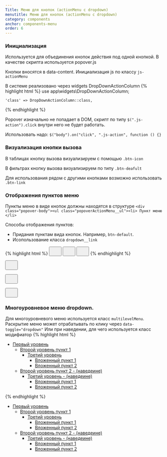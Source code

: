 ```yaml
---
Title: Меню для кнопок (actionMenu с dropdown)
menutitle: Меню для кнопок (actionMenu с dropdown)
category: components
anchor: components-menu
order: 6
---
```


### Инициализация

Используется для объединения кнопок действия под одной кнопкой. В качестве скрипта используется popover.js

Кнопки вносятся в data-content. Инициализация js по классу `js-actionMenu`

В системе реализовано через widgets DropDownActionColumn
{% highlight html %}
  use app\widgets\DropDownActionColumn;
 
    'class' => DropDownActionColumn::class,
{% endhighlight %}


Popover изначально не попадает в DOM, скрипт по типу `$(".js-action").click` внутри него не будет работать.

Использовать надо:
`$("body").on("click", ".js-action", function () {}`

### Визуализация кнопки вызова

В таблицах кнопку вызова визуализируем с помощью `.btn-icon`

В фильтрах кнопку вызова визуализируем по типу `.btn-deafult`

Для использования рядом с другими кнопками возможно использовать `.btn-link`

### Отображения пунктов меню
Пункты меню в виде кнопок должны находятся в структуре
`<div class="popover-body"><ul class="popoverActionMenu__ul"><li> Пункт меню </li>`

Способы отображения пунктов:
- Придания пунктам вида кнопок. Например, `btn-default`.
- Исопользование класса `dropdown__link`

{% highlight html %}
  <button class="btn-icon js-actionMenu"
          type="button"
          data-content="
            <button class='dropdown__link'>
              <span class='svg--icon'>
                <svg class='bicolors-edit' width='24' height='24'>
                  <use xlink:href='dist/sprite.symbol.svg#bicolors-edit__vb24'></use>
                </svg>
              </span>
              <span class='btn-text'>Редактировать</span>
            </button>
            <button class='dropdown__link'>
              <span class='svg--icon'>
                <svg class='bicolors-edit' width='24' height='24'>
                  <use xlink:href='dist/sprite.symbol.svg#bicolors-delete__vb24'></use>
                </svg>
              </span>
              <span class='btn-text'>Удалить</span>
            </button>
          ">
          <span class="svg--icon">
            <svg class="bicolors-menu" width="24" height="24"><use xlink:href="dist/sprite.symbol.svg#bicolors-menu"></use></svg>
          </span>
  </button>
  <button class="btn-default js-actionMenu"
          type="button"
          data-content="
            <button class='btn-default btn-block'>
              <span class='svg--icon'>
                <svg class='bicolors-doc_add' width='24' height='24'>
                  <use xlink:href='dist/sprite.symbol.svg#bicolors-doc_add'></use>
                </svg>
              </span>
              <span class='btn-text'>Редактировать</span>
            </button>
          ">
          <span class="svg--icon">
            <svg class="bicolors-filter" width="24" height="24"><use xlink:href="dist/sprite.symbol.svg#bicolors-filter"></use></svg>
          </span>
  </button>
  <button class="btn-link js-actionMenu"
          type="button"
          data-content="
            <button class='dropdown__link'>
              <span class='svg--icon'>
                <svg class='bicolors-edit' width='16' height='16'>
                  <use xlink:href='dist/sprite.symbol.svg#bicolors-edit'></use>
                </svg>
              </span>
              <span class='btn-text'>Редактировать</span>
            </button>
              <span class='svg--icon'>
                <svg class='bicolors-plus' width='24' height='24'>
                  <use xlink:href='dist/sprite.symbol.svg#bicolors-plus__vb24'></use>
                </svg>
              </span>
              <span class='btn-text'>Добавить</span>
            </button>
          ">
          <span class="svg--icon">
            <svg class="bicolors-menu" width="24" height="24"><use xlink:href="dist/sprite.symbol.svg#bicolors-menu"></use></svg>
          </span>
  </button>
{% endhighlight %}

<div class="bs-docs-example">
  <button class="btn-icon mr-10 js-actionMenu" type="button" data-content="<button class='btn-icon btn-block'><span class='svg--icon'><svg class='bicolors-edit' width='24' height='24'><use xlink:href='dist/sprite.symbol.svg#bicolors-edit'></use></svg></span><span class='btn-text'>Редактировать</span></button> "><span class="svg--icon"><svg class="bicolors-menu" width="24" height="24"><use xlink:href="dist/sprite.symbol.svg#bicolors-menu"></use></svg></span></button>

  <button class="btn-default js-actionMenu ml-10" type="button" data-content="<button class='btn-default btn-block'><span class='svg--icon'><svg class='bicolors-doc_add' width='24' height='24'><use xlink:href='dist/sprite.symbol.svg#bicolors-doc_add'></use></svg></span><span class='btn-text'>Редактировать</span></button> "><span class="svg--icon"><svg class="bicolors-filter" width="24" height="24"><use xlink:href="dist/sprite.symbol.svg#bicolors-filter"></use></svg></span></button>

  <button class="btn-link js-actionMenu ml-10" type="button" data-content="<button class='btn-icon btn-block'><span class='svg--icon'><svg class='bicolors-plus' width='24' height='24'><use xlink:href='dist/sprite.symbol.svg#bicolors-plus'></use></svg></span><span class='btn-text'>Добавить</span></button> "><span class="svg--icon"><svg class="bicolors-menu" width="24" height="24"><use xlink:href="dist/sprite.symbol.svg#bicolors-menu"></use></svg></span></button>
</div>

### Многоуровневое меню dropdown. 
Для многоуровневого меню используется класс `multilevelMenu`. 
Раскрытие меню может отрабатывать по клику через `data-toggle="dropdown"`
Или при наведении, для чего используется класс модифиатор
{% highlight html %}
 <ul class="multilevelMenu">
    <li class="dropdown">
      <a class="dropdown dropdown-toggle" href="#" data-toggle="dropdown">
        Первый уровень
      </a>
      <ul class="dropdown-menu">
        <li class="dropdown__items dropdown dropdown-submenu">
          <a class="dropdown__link dropdown-toggle" href="#" data-toggle="dropdown">
            Второй уровень пункт 1
          </a>
          <ul class="dropdown-menu">
            <li class="dropdown__items dropdown dropdown-submenu">
              <a class="dropdown__link dropdown-toggle" href="#" data-toggle="dropdown">
                Третий уровень
              </a>
              <ul class="dropdown-menu">
                <li class="dropdown__items">
                  <a class="dropdown__link" href="#">Вложенный пункт 1</a>
                </li>
                <li class="dropdown__items">
                  <a class="dropdown__link" href="#">Вложенный пункт 2</a>
                </li>
              </ul>
            </li>
          </ul>
        </li>
        <li class="dropdown__items dropdown dropdown-submenu dropdown-submenu_actionHover">
          <a class="dropdown__link dropdown-toggle" href="#" data-toggle="dropdown">
            Второй уровень пункт 2 - (наведеине)
          </a>
          <ul class="dropdown-menu">
            <li class="dropdown__items dropdown dropdown-submenu dropdown-submenu_actionHover">
              <a class="dropdown__link dropdown-toggle" href="#" data-toggle="dropdown">
                Третий уровень  - (наведеине)
              </a>
              <ul class="dropdown-menu">
                <li class="dropdown__items">
                  <a class="dropdown__link" href="#">Вложенный пункт 1</a>
                </li>
                <li class="dropdown__items">
                  <a class="dropdown__link" href="#">Вложенный пункт 2</a>
                </li>
              </ul>
            </li>
          </ul>
        </li>
      </ul>
    </li>
  </ul>
{% endhighlight %}

<div class="bs-docs-example">
  <ul class="multilevelMenu">
    <li class="dropdown">
      <a class="dropdown dropdown-toggle" href="#" data-toggle="dropdown">
        Первый уровень
      </a>
      <ul class="dropdown-menu">
        <li class="dropdown__items dropdown dropdown-submenu">
          <a class="dropdown__link dropdown-toggle" href="#" data-toggle="dropdown">
            Второй уровень пункт 1
          </a>
          <ul class="dropdown-menu">
            <li class="dropdown__items dropdown dropdown-submenu">
              <a class="dropdown__link dropdown-toggle" href="#" data-toggle="dropdown">
                Третий уровень
              </a>
              <ul class="dropdown-menu">
                <li class="dropdown__items">
                  <a class="dropdown__link" href="#">Вложенный пункт 1</a>
                </li>
                <li class="dropdown__items">
                  <a class="dropdown__link" href="#">Вложенный пункт 2</a>
                </li>
              </ul>
            </li>
          </ul>
        </li>
        <li class="dropdown__items dropdown dropdown-submenu dropdown-submenu_actionHover">
          <a class="dropdown__link dropdown-toggle" href="#" data-toggle="dropdown">
            Второй уровень пункт 2 - (наведеине)
          </a>
          <ul class="dropdown-menu">
            <li class="dropdown__items dropdown dropdown-submenu dropdown-submenu_actionHover">
              <a class="dropdown__link dropdown-toggle" href="#" data-toggle="dropdown">
                Третий уровень - (наведеине)
              </a>
              <ul class="dropdown-menu">
                <li class="dropdown__items">
                  <a class="dropdown__link" href="#">Вложенный пункт 1</a>
                </li>
                <li class="dropdown__items">
                  <a class="dropdown__link" href="#">Вложенный пункт 2</a>
                </li>
              </ul>
            </li>
          </ul>
        </li>
      </ul>
    </li>
  </ul>
</div>